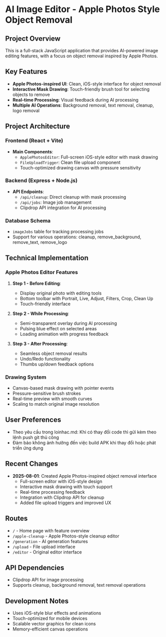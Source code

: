 # AI Image Editor - Apple Photos Style Object Removal

## Project Overview
This is a full-stack JavaScript application that provides AI-powered image editing features, with a focus on object removal inspired by Apple Photos.

## Key Features
- **Apple Photos-inspired UI**: Clean, iOS-style interface for object removal
- **Interactive Mask Drawing**: Touch-friendly brush tool for selecting objects to remove
- **Real-time Processing**: Visual feedback during AI processing
- **Multiple AI Operations**: Background removal, text removal, cleanup, logo removal

## Project Architecture

### Frontend (React + Vite)
- **Main Components**:
  - `ApplePhotosEditor`: Full-screen iOS-style editor with mask drawing
  - `FileUploadTrigger`: Clean file upload component
  - Touch-optimized drawing canvas with pressure sensitivity
  
### Backend (Express + Node.js)
- **API Endpoints**:
  - `/api/cleanup`: Direct cleanup with mask processing
  - `/api/jobs`: Image job management
  - Clipdrop API integration for AI processing

### Database Schema
- `imageJobs` table for tracking processing jobs
- Support for various operations: cleanup, remove_background, remove_text, remove_logo

## Technical Implementation

### Apple Photos Editor Features
1. **Step 1 - Before Editing**:
   - Display original photo with editing tools
   - Bottom toolbar with Portrait, Live, Adjust, Filters, Crop, Clean Up
   - Touch-friendly interface

2. **Step 2 - While Processing**:
   - Semi-transparent overlay during AI processing
   - Pulsing blue effect on selected areas
   - Loading animation with progress feedback

3. **Step 3 - After Processing**:
   - Seamless object removal results
   - Undo/Redo functionality
   - Thumbs up/down feedback options

### Drawing System
- Canvas-based mask drawing with pointer events
- Pressure-sensitive brush strokes
- Real-time preview with smooth curves
- Scaling to match original image resolution

## User Preferences
- Theo yêu cầu trong loinhac.md: Khi có thay đổi code thì gửi kèm theo lệnh push git thủ công
- Đảm bảo không ảnh hưởng đến việc build APK khi thay đổi hoặc phát triển ứng dụng

## Recent Changes
- **2025-08-01**: Created Apple Photos-inspired object removal interface
  - Full-screen editor with iOS-style design
  - Interactive mask drawing with touch support
  - Real-time processing feedback
  - Integration with Clipdrop API for cleanup
  - Added file upload triggers and improved UX

## Routes
- `/` - Home page with feature overview
- `/apple-cleanup` - Apple Photos-style cleanup editor
- `/generation` - AI generation features
- `/upload` - File upload interface
- `/editor` - Original editor interface

## API Dependencies
- Clipdrop API for image processing
- Supports cleanup, background removal, text removal operations

## Development Notes
- Uses iOS-style blur effects and animations
- Touch-optimized for mobile devices
- Scalable vector graphics for clean icons
- Memory-efficient canvas operations